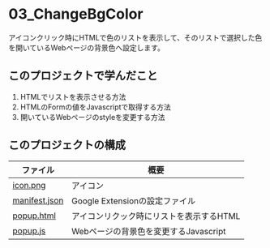 # 03_ChangeBgColor
アイコンクリック時にHTMLで色のリストを表示して、そのリストで選択した色を開いているWebページの背景色へ設定します。  

## このプロジェクトで学んだこと
1. HTMLでリストを表示させる方法
2. HTMLのFormの値をJavascriptで取得する方法
3. 開いているWebページのstyleを変更する方法

## このプロジェクトの構成 
| ファイル                             | 概要                        |
| -------------------------------- | ------------------------- |
| [icon.png](./icon.png)           | アイコン                      |
| [manifest.json](./manifest.json) | Google Extensionの設定ファイル   |
| [popup.html](./popup.html)       | アイコンリクック時にリストを表示するHTML    |
| [popup.js](./popup.js)           | Webページの背景色を変更するJavascript |